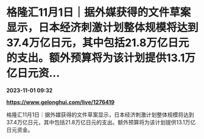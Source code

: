 # 格隆汇11月1日｜据外媒获得的文件草案显示，日本经济刺激计划整体规模将达到37.4万亿日元，其中包括21.8万亿日元的支出。额外预算将为该计划提供13.1万亿日元资...

**2023-11-01 09:32**

**https://www.gelonghui.com/live/1276419**

格隆汇11月1日｜据外媒获得的文件草案显示，日本经济刺激计划整体规模将达到37.4万亿日元，其中包括21.8万亿日元的支出。额外预算将为该计划提供13.1万亿日元资金。